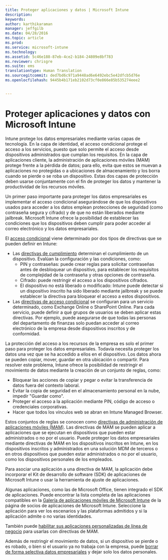 ```yaml
---
title: Proteger aplicaciones y datos | Microsoft Intune
description: 
keywords: 
author: karthikaraman
manager: jeffgilb
ms.date: 04/28/2016
ms.topic: article
ms.prod: 
ms.service: microsoft-intune
ms.technology: 
ms.assetid: 5c46e188-87eb-4ce2-b184-24809e8bf783
ms.reviewer: chrisgre
ms.suite: ems
translationtype: Human Translation
ms.sourcegitcommit: ded7bd6c971a9448ad6e6492ebc5e42dfcb5d76e
ms.openlocfilehash: 9445b4b171eb2102d73cf0e866e85b535274eee2


---
```


# Proteger aplicaciones y datos con Microsoft Intune


Intune protege los datos empresariales mediante varias capas de tecnología.  En la capa de identidad, el acceso condicional protege el acceso a los servicios, puesto que solo permite el acceso desde dispositivos administrados que cumplan los requisitos.  En la capa de aplicaciones cliente, la administración de aplicaciones móviles (MAM) protege frente a la pérdida de datos; para ello, evita que estos se muevan a aplicaciones no protegidas o a ubicaciones de almacenamiento y los borra cuando se pierde o se roba un dispositivo.  Estas dos capas de protección deben usarse conjuntamente con el fin de proteger los datos y mantener la productividad de los recursos móviles.

Un primer paso importante para proteger los datos empresariales es implementar el acceso condicional asegurándose de que los dispositivos usados para acceder a los datos emplean protecciones de seguridad (como contraseña segura y cifrado) y de que no están liberados mediante jailbreak. Microsoft Intune ofrece la posibilidad de establecer las condiciones que los dispositivos deben cumplir para poder acceder al correo electrónico y los datos empresariales.

El [acceso condicional](restrict-access-to-email-and-o365-services-with-microsoft-intune.md) viene determinado por dos tipos de directivas que se pueden definir en Intune:
- Las [directivas de cumplimiento](introduction-to-device-compliance-policies-in-microsoft-intune.md) determinan el cumplimiento de un dispositivo. Evalúan la configuración y las condiciones, como:
  - PIN y contraseñas: puede crear reglas para solicitar contraseñas antes de desbloquear un dispositivo, para establecer los requisitos de complejidad de la contraseña y otras opciones de contraseña.
  - Cifrado: puede restringir el acceso a los dispositivos cifrados.
  - El dispositivo no está liberado o modificado: Intune puede detectar si un dispositivo inscrito ha sido liberado mediante jailbreak y se puede establecer la directiva para bloquear el acceso a estos dispositivos.
- Las [directivas de acceso condicional](restrict-access-to-email-and-o365-services-with-microsoft-intune.md) se configuran para un servicio determinado, como Exchange Online o SharePoint Online. Para cada servicio, puede definir a qué grupos de usuarios se deben aplicar estas directivas. Por ejemplo, puede asegurarse de que todas las personas del departamento de finanzas solo puedan acceder al correo electrónico de la empresa desde dispositivos inscritos y de conformidad.

La protección del acceso a los recursos de la empresa es solo el primer paso para proteger los datos empresariales. Todavía necesita proteger los datos una vez que se ha accedido a ellos en el dispositivo. Los datos ahora se pueden copiar, mover, guardar en otra ubicación o compartir. Para resolver este problema, Intune ofrece la posibilidad de restringir el movimiento de datos mediante la creación de un conjunto de reglas, como:
- Bloquear las acciones de copiar y pegar o evitar la transferencia de datos fuera del contexto laboral.
- Evitar la copia de seguridad en el almacenamiento personal en la nube, impedir "Guardar como".
- Proteger el acceso a la aplicación mediante PIN, código de acceso o credenciales corporativas.
- Hacer que todos los vínculos web se abran en Intune Managed Browser.

Estos conjuntos de reglas se conocen como [directivas de administración de aplicaciones móviles (MAM)](protect-app-data-using-mobile-app-management-policies-with-microsoft-intune.md).  Las directivas de MAM se pueden aplicar a aplicaciones que se ejecutan en dispositivos que pueden estar administrados o no por el usuario.  Puede proteger los datos empresariales mediante directivas de MAM en los dispositivos inscritos en Intune, en los dispositivos inscritos y administrados en una solución MDM de terceros o en otros dispositivos que pueden estar administrados o no por el usuario, como los dispositivos personales de los empleados.

Para asociar una aplicación a una directiva de MAM, la aplicación debe incorporar el Kit de desarrollo de software (SDK) de aplicaciones de Microsoft Intune o usar la herramienta de ajuste de aplicaciones.

Algunas aplicaciones, como las de Microsoft Office, tienen integrado el SDK de aplicaciones. Puede encontrar la lista completa de las aplicaciones compatibles en la [Galería de aplicaciones móviles de Microsoft Intune](https://www.microsoft.com/en-us/server-cloud/products/microsoft-intune/partners.aspx) de la página de socios de aplicaciones de Microsoft Intune. Seleccione la aplicación para ver los escenarios y las plataformas admitidos y si la aplicación admite o no varias identidades.

También puede [habilitar sus aplicaciones personalizadas de línea de negocio](decide-how-to-prepare-apps-for-mobile-application-management-with-microsoft-intune.md) para usarlas con directivas de MAM.

Además de restringir el movimiento de datos, si un dispositivo se pierde o es robado, o bien si el usuario ya no trabaja con la empresa, puede [borrar de forma selectiva datos empresariales](wipe-managed-company-app-data-with-microsoft-intune.md) y dejar solo los datos personales.



<!--HONumber=Jun16_HO4-->


